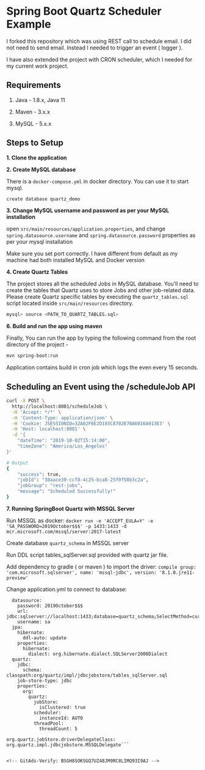 # Spring Boot Quartz Scheduler Example

I forked this repository which was using REST call to schedule email.  I did not need to send email. Instead I needed to trigger an event ( logger ).  

I have also extended the project with CRON scheduler, which I needed for my current work project.

## Requirements

1. Java - 1.8.x, Java 11

2. Maven - 3.x.x

3. MySQL - 5.x.x

## Steps to Setup

**1. Clone the application**



**2. Create MySQL database**

There is a `docker-compose.yml` in docker directory.  You can use it to start mysql.

```bash
create database quartz_demo
```

**3. Change MySQL username and password as per your MySQL installation**

open `src/main/resources/application.properties`, and change `spring.datasource.username` and `spring.datasource.password` properties as per your mysql installation

Make sure you set port correctly.  I have different from default as my machine had both installed MySQL and Docker version

**4. Create Quartz Tables**

The project stores all the scheduled Jobs in MySQL database. You'll need to create the tables that Quartz uses to store Jobs and other job-related data. Please create Quartz specific tables by executing the `quartz_tables.sql` script located inside `src/main/resources` directory.



```bash
mysql> source <PATH_TO_QUARTZ_TABLES.sql>
```

**6. Build and run the app using maven**

Finally, You can run the app by typing the following command from the root directory of the project -

```bash
mvn spring-boot:run
```
Application contains build in cron job which logs the even every 15 seconds.

## Scheduling an Event using the /scheduleJob API

```bash
curl -X POST \
  http://localhost:8081/scheduleJob \
  -H 'Accept: */*' \
  -H 'Content-Type: application/json' \
  -H 'Cookie: JSESSIONID=32A02F6E2D185C8702E7BA6016A913E3' \
  -H 'Host: localhost:8081' \
  -d '{
	"dateTime": "2019-10-02T15:14:00",
	"timeZone": "America/Los_Angeles"
}'

# Output
{
    "success": true,
    "jobId": "38aace30-ccf8-4c25-bca8-25f0f58b3c2a",
    "jobGroup": "rest-jobs",
    "message": "Scheduled Successfully!"
}
```

**7. Running SpringBoot Quartz with MSSQL Server**

Run MSSQL as docker: 
```docker run -e 'ACCEPT_EULA=Y' -e 'SA_PASSWORD=2019October$$$' -p 1433:1433 -d mcr.microsoft.com/mssql/server:2017-latest```

Create database `quartz_schema` in MSSQL server

Run DDL script tables_sqlServer.sql provided with quartz jar file.

Add dependency to gradle ( or maven ) to import the driver:
```compile group: 'com.microsoft.sqlserver', name: 'mssql-jdbc', version: '8.1.0.jre11-preview'```

Change application.yml to connect to database:
```spring:
  datasource:
    password: 2019October$$$
    url: jdbc:sqlserver://localhost:1433;database=quartz_schema;SelectMethod=cursor
    username: sa
  jpa:
    hibernate:
      ddl-auto: update
    properties:
      hibernate:
        dialect: org.hibernate.dialect.SQLServer2008Dialect
  quartz:
    jdbc:
      schema: classpath:org/quartz/impl/jdbcjobstore/tables_sqlServer.sql
    job-store-type: jdbc
    properties:
      org:
        quartz:
          jobStore:
            isClustered: true
          scheduler:
            instanceId: AUTO
          threadPool:
            threadCount: 5

org.quartz.jobStore.driverDelegateClass: org.quartz.impl.jdbcjobstore.MSSQLDelegate```


<!-- GitAds-Verify: BSGH8SOKSGQ7UZ48JM9RC8LIMQ93I9AJ -->
